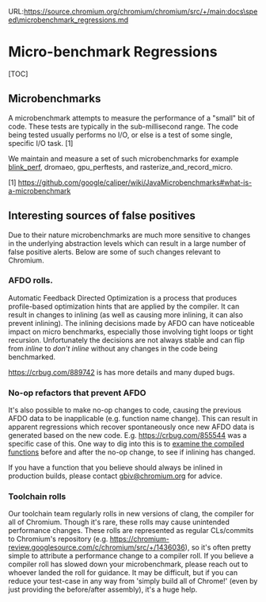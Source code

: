 URL:https://source.chromium.org/chromium/chromium/src/+/main:docs\speed\microbenchmark_regressions.md
# Micro-benchmark Regressions

[TOC]

##  Microbenchmarks

A microbenchmark attempts to measure the performance of a "small" bit of code.
These tests are typically in the sub-millisecond range. The code being tested
usually performs no I/O, or else is a test of some single, specific I/O task.
[1]

We maintain and measure a set of such microbenchmarks for example
[blink_perf](./benchmark/harnesses/blink_perf.md), dromaeo, gpu_perftests, and
rasterize_and_record_micro.

[1] https://github.com/google/caliper/wiki/JavaMicrobenchmarks#what-is-a-microbenchmark

## Interesting sources of false positives

Due to their nature microbenchmarks are much more sensitive to changes in the
underlying abstraction levels which can result in a large number of false
positive alerts. Below are some of such changes relevant to Chromium.

### AFDO rolls.

Automatic Feedback Directed Optimization is a process that produces
profile-based optimization hints that are applied by the compiler. It can result
in changes to inlining (as well as causing more inlining, it can also prevent
inlining). The inlining decisions made by AFDO can have noticeable impact on
micro benchmarks, especially those involving tight loops or tight
recursion. Unfortunately the decisions are not always stable and can flip from
*inline* to *don't inline* without any changes in the code being benchmarked.

https://crbug.com/889742 is has more details and many duped bugs.

### No-op refactors that prevent AFDO

It's also possible to make no-op changes to code, causing the previous AFDO data
to be inapplicable (e.g. function name change). This can result in apparent
regressions which recover spontaneously once new AFDO data is generated based on
the new code. E.g. https://crbug.com/855544 was a specific case of this. One way
to dig into this is to [examine the compiled functions](../disassemble_code.md)
before and after the no-op change, to see if inlining has changed.

If you have a function that you believe should always be inlined in production
builds, please contact gbiv@chromium.org for advice.

### Toolchain rolls

Our toolchain team regularly rolls in new versions of clang, the compiler for
all of Chromium. Though it's rare, these rolls may cause unintended performance
changes. These rolls are represented as regular CLs/commits to Chromium's
repository (e.g.
https://chromium-review.googlesource.com/c/chromium/src/+/1436036), so
it's often pretty simple to attribute a performance change to a compiler
roll. If you believe a compiler roll has slowed down your microbenchmark, please
reach out to whoever landed the roll for guidance. It may be difficult, but if
you can reduce your test-case in any way from 'simply build all of Chrome!'
(even by just providing the before/after assembly), it's a huge help.
